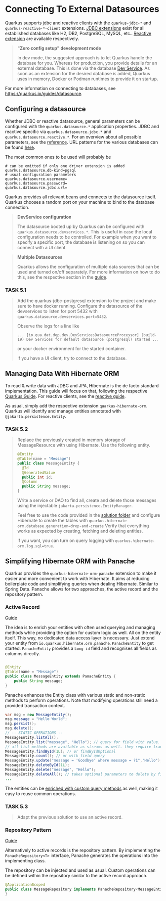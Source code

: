# Connecting To External Datasources

Quarkus supports jdbc and reactive clients with the `quarkus-jdbc-*` and `quarkus-reactive-*-client` extensions.
[JDBC extensions](https://quarkus.io/guides/datasource#configure-a-jdbc-datasource) exist for all established databases
like H2, DB2, PostgreSQL, MySQL, etc..
[Reactive extension](https://quarkus.io/guides/datasource#configure-a-reactive-datasource) are available respectively.

> **"Zero config setup" development mode**
>
> In dev mode, the suggested approach is to let Quarkus handle the database for you.
> Whereas for production, you provide details for an external database.
> This is done via the database [Dev Service](https://quarkus.io/guides/dev-services#databases).
> As soon as an extension for the desired database is added, Quarkus uses in memory, Docker or Podman runtimes to
> provide it on startup.

For more information on connecting to databases, see https://quarkus.io/guides/datasource.

## Configuring a datasource

Whether JDBC or reactive datasource, general parameters can be configured with the `quarkus.datasource.*` application
properties.
JDBC and reactive specific via `quarkus.datasource.jdbc.*` and `quarkus.datasource.reactive.*`.
For an overview about all possible parameters, see
the [reference](https://quarkus.io/guides/datasource#datasource-reference).
URL patterns for the various databases can be found [here](https://quarkus.io/guides/datasource#jdbc-url).

The most common ones to be used will probably be

```properties
# can be omitted if only one driver extension is added
quarkus.datasource.db-kind=pgsql
# usual configuration parameters
quarkus.datasource.username=
quarkus.datasource.password=
quarkus.datasource.jdbc.url=
```

Quarkus provides all relevant beans and connects to the datasource itself.
Quarkus chooses a random port on your machine to bind to the database connection.

> **DevService configuration**
>
> The datasource booted up by Quarkus can be configured with `quarkus.datasource.devservices.*`.
> This is useful in case the local configuration needs to be controlled.
> For example when you want to specify a specific port, the database is listening on so you can connect with a UI
> client.

> **Multiple Datasources**
> 
> Quarkus allows the configuration of multiple data sources that can be used and turned on/off separately.
> For more information on how to do this, see the respective section in
> the [guide](https://quarkus.io/guides/datasource#configure-multiple-datasources).

### TASK 5.1

> Add the quarkus-jdbc-postgresql extension to the project and make sure to have docker running.
> Configure the datasource of the devservices to listen for port 5432 with `quarkus.datasource.devservices.port=5432`.
>
> Observe the logs for a line like
> ```
> ... [io.qua.dat.dep.dev.DevServicesDatasourceProcessor] (build-19) Dev Services for default datasource (postgresql) started ...
> ```
> or your docker environment for the started container.
>
> If you have a UI client, try to connect to the database.

## Managing Data With Hibernate ORM

To read & write data with JDBC and JPA, Hibernate is the de facto standard implementation.
This guide will focus on that, following the respective [Quarkus Guide](https://quarkus.io/guides/hibernate-orm).
For reactive clients, see the [reactive guide](https://quarkus.io/guides/reactive-sql-clients).

As usual, simply add the respective extension `quarkus-hibernate-orm`.
Quarkus will identify and manage entities annotated with `@jakarta.persistence.Entity`.

### TASK 5.2

> Replace the previously created in memory storage of MessageResource with using Hibernate.
> Use the following entity.
> ```java
> @Entity
> @Table(name = "Message")
> public class MessageEntity {
>   @Id
>   @GeneratedValue
>   public int id;
>   @Column
>   public String message;
> }
> ```
> Write a service or DAO to find all, create and delete those messages using the injectable
`jakarta.persistence.EntityManager`.
>
> Feel free to use the code provided in the [solution folder](../docs/solutions/5.2) and configure Hibernate to create
> the tables with `quarkus.hibernate-orm.database.generation=drop-and-create`
> Verify that everything works as expected by creating, fetching and deleting entities.
>
> If you want, you can turn on query logging with `quarkus.hibernate-orm.log.sql=true`.

## Simplifying Hibernate ORM with Panache

Quarkus provides the `quarkus-hibernate-orm-panache` extension to make it easier and more convenient to work with
Hibernate.
It aims at reducing boilerplate code and simplifying queries when dealing Hibernate. Similar to Spring Data.
Panache allows for two approaches, the active record and the repository pattern.

### Active Record

[Guide](https://quarkus.io/guides/hibernate-orm-panache#solution-1-using-the-active-record-pattern)

The idea is to enrich your entities with often used querying and managing methods while providing the option for custom
logic as well.
All on the entity itself. This way, no dedicated data access layer is necessary.
Just extend your entity from `io.quarkus.hibernate.orm.panache.PanacheEntity` to get started.
`PanacheEntity` provides a `Long id` field and recognises all fields as columns directly.

```java

@Entity
@Table(name = "Message")
public class MessageEntity extends PanacheEntity {
    public String message;
}
```

Panache enhances the Entity class with various static and non-static methods to perform operations.
Note that modifying operations still need a provided transaction context.

```java
var msg = new MessageEntity();
msg.message = "Hello World";
msg.persist();
msg.delete();
// -- STATIC OPERATIONS --
MessageEntity.listAll();
MessageEntity.list("message", "Hello"); // query for field with value. allows jpql queries
// all list methods are available as streams as well. they require transactions and should get closed properly (try-with-resource or .close() call)
MessageEntity.findById(1L); // or findByIdOptional
MessageEntity.count(); // or with field query
MessageEntity.update("message = 'Goodbye' where message = ?1","Hello");
MessageEntity.deleteById(1L);
MessageEntity.delete("message", "Hello");
MessageEntity.deleteAll(); // takes optional parameters to delete by field value. like delete("message", "Hello")
...
```

The entities can be [enriched with custom query methods](https://quarkus.io/guides/hibernate-orm-panache#adding-entity-methods) as well, making it easy to reuse common operations.

### TASK 5.3
> Adapt the previous solution to use an active record.

### Repository Pattern

[Guide](https://quarkus.io/guides/hibernate-orm-panache#solution-2-using-the-repository-pattern)

Alternatively to active records is the repository pattern.
By implementing the `PanacheRepository<T>` interface, Panache generates the operations into the implementing class.

The repository can be injected and used as usual.
Custom operations can be defined within the repository similar to the active record approach.

```java
@ApplicationScoped
public class MessageRepository implements PanacheRepository<MessageEntity> {
}
```